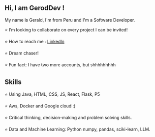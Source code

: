 ## Hi, I am GerodDev !

My name is Gerald, I'm from Peru and I'm a Software Developer.

⭐ I’m looking to collaborate on every project I can be invited!

⭐ How to reach me : [LinkedIn](https://www.linkedin.com/in/gerald-rodriguez-anaya/)

⭐ Dream chaser!

⭐ Fun fact: I have two more accounts, but shhhhhhhhh

## Skills

⭐ Using Java, HTML, CSS, JS, React, Flask, P5

⭐ Aws, Docker and Google cloud :)

⭐ Critical thinking, decision-making and problem solving skills.

⭐ Data and Machine Learning: Python numpy, pandas, sciki-learn, LLM.

 
<!---
naohchan/naohchan is a ✨ special ✨ repository because its `README.md` (this file) appears on your GitHub profile.
You can click the Preview link to take a look at your changes.
--->
